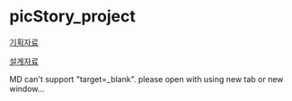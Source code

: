# picStory_project

[기획자료](https://ovenapp.io/view/4jCnSz8e4U2oLPziHfLHD0Z7eEyDNezU/NbUow)

[설계자료](https://docs.google.com/spreadsheets/d/e/2PACX-1vQwZwAGicyUkVylHc5GV0DAtU9htXUzMIVUmazmx-vgZbVNwo2rNox-w9DpOeLF83e7-q4QwRTG4itU/pubhtml#)

MD can't support "target=_blank". please open with using new tab or new window...
